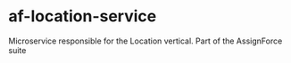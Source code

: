 # af-location-service
Microservice responsible for the Location vertical. Part of the AssignForce suite

